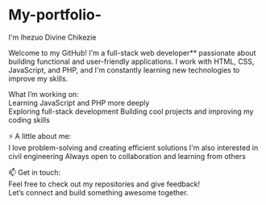 # My-portfolio-

 I'm Ihezuo Divine Chikezie  

Welcome to my GitHub! I'm a full-stack web developer** passionate about building functional and user-friendly applications. I work with HTML, CSS, JavaScript, and PHP, and I'm constantly learning new technologies to improve my skills.  

  What I’m working on:  
Learning JavaScript and PHP more deeply  
 Exploring full-stack development
 Building cool projects and improving my coding skills  

 ⚡ A little about me:  
I love problem-solving and creating efficient solutions
 I'm also interested in civil engineering
 Always open to collaboration and learning from others  

 📫 Get in touch:  
Feel free to check out my repositories and give feedback!  
 Let’s connect and build something awesome together.  
